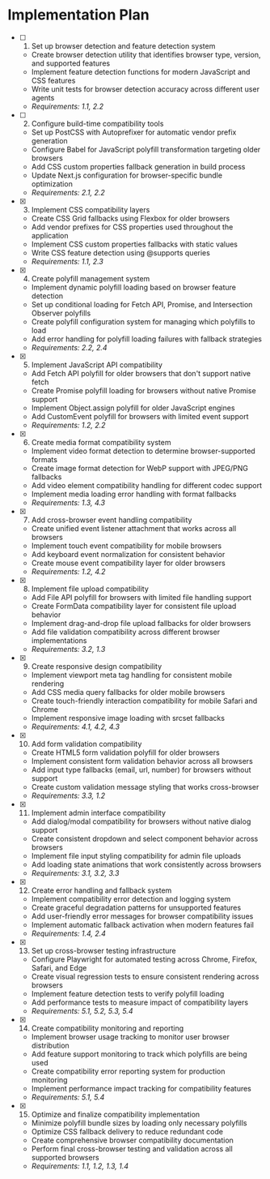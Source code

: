 # Implementation Plan

- [ ] 1. Set up browser detection and feature detection system





  - Create browser detection utility that identifies browser type, version, and supported features
  - Implement feature detection functions for modern JavaScript and CSS features
  - Write unit tests for browser detection accuracy across different user agents
  - _Requirements: 1.1, 2.2_

- [ ] 2. Configure build-time compatibility tools



  - Set up PostCSS with Autoprefixer for automatic vendor prefix generation
  - Configure Babel for JavaScript polyfill transformation targeting older browsers
  - Add CSS custom properties fallback generation in build process
  - Update Next.js configuration for browser-specific bundle optimization
  - _Requirements: 2.1, 2.2_

- [x] 3. Implement CSS compatibility layers



  - Create CSS Grid fallbacks using Flexbox for older browsers
  - Add vendor prefixes for CSS properties used throughout the application
  - Implement CSS custom properties fallbacks with static values
  - Write CSS feature detection using @supports queries
  - _Requirements: 1.1, 2.3_

- [x] 4. Create polyfill management system





  - Implement dynamic polyfill loading based on browser feature detection
  - Set up conditional loading for Fetch API, Promise, and Intersection Observer polyfills
  - Create polyfill configuration system for managing which polyfills to load
  - Add error handling for polyfill loading failures with fallback strategies
  - _Requirements: 2.2, 2.4_

- [x] 5. Implement JavaScript API compatibility





  - Add Fetch API polyfill for older browsers that don't support native fetch
  - Create Promise polyfill loading for browsers without native Promise support
  - Implement Object.assign polyfill for older JavaScript engines
  - Add CustomEvent polyfill for browsers with limited event support
  - _Requirements: 1.2, 2.2_

- [x] 6. Create media format compatibility system





  - Implement video format detection to determine browser-supported formats
  - Create image format detection for WebP support with JPEG/PNG fallbacks
  - Add video element compatibility handling for different codec support
  - Implement media loading error handling with format fallbacks
  - _Requirements: 1.3, 4.3_

- [x] 7. Add cross-browser event handling compatibility





  - Create unified event listener attachment that works across all browsers
  - Implement touch event compatibility for mobile browsers
  - Add keyboard event normalization for consistent behavior
  - Create mouse event compatibility layer for older browsers
  - _Requirements: 1.2, 4.2_

- [x] 8. Implement file upload compatibility






  - Add File API polyfill for browsers with limited file handling support
  - Create FormData compatibility layer for consistent file upload behavior
  - Implement drag-and-drop file upload fallbacks for older browsers
  - Add file validation compatibility across different browser implementations
  - _Requirements: 3.2, 1.3_

- [x] 9. Create responsive design compatibility







  - Implement viewport meta tag handling for consistent mobile rendering
  - Add CSS media query fallbacks for older mobile browsers
  - Create touch-friendly interaction compatibility for mobile Safari and Chrome
  - Implement responsive image loading with srcset fallbacks
  - _Requirements: 4.1, 4.2, 4.3_

- [x] 10. Add form validation compatibility





  - Create HTML5 form validation polyfill for older browsers
  - Implement consistent form validation behavior across all browsers
  - Add input type fallbacks (email, url, number) for browsers without support
  - Create custom validation message styling that works cross-browser
  - _Requirements: 3.3, 1.2_

- [x] 11. Implement admin interface compatibility





  - Add dialog/modal compatibility for browsers without native dialog support
  - Create consistent dropdown and select component behavior across browsers
  - Implement file input styling compatibility for admin file uploads
  - Add loading state animations that work consistently across browsers
  - _Requirements: 3.1, 3.2, 3.3_

- [x] 12. Create error handling and fallback system





  - Implement compatibility error detection and logging system
  - Create graceful degradation patterns for unsupported features
  - Add user-friendly error messages for browser compatibility issues
  - Implement automatic fallback activation when modern features fail
  - _Requirements: 1.4, 2.4_

- [x] 13. Set up cross-browser testing infrastructure





  - Configure Playwright for automated testing across Chrome, Firefox, Safari, and Edge
  - Create visual regression tests to ensure consistent rendering across browsers
  - Implement feature detection tests to verify polyfill loading
  - Add performance tests to measure impact of compatibility layers
  - _Requirements: 5.1, 5.2, 5.3, 5.4_

- [x] 14. Create compatibility monitoring and reporting





  - Implement browser usage tracking to monitor user browser distribution
  - Add feature support monitoring to track which polyfills are being used
  - Create compatibility error reporting system for production monitoring
  - Implement performance impact tracking for compatibility features
  - _Requirements: 5.1, 5.4_

- [x] 15. Optimize and finalize compatibility implementation






  - Minimize polyfill bundle sizes by loading only necessary polyfills
  - Optimize CSS fallback delivery to reduce redundant code
  - Create comprehensive browser compatibility documentation
  - Perform final cross-browser testing and validation across all supported browsers
  - _Requirements: 1.1, 1.2, 1.3, 1.4_